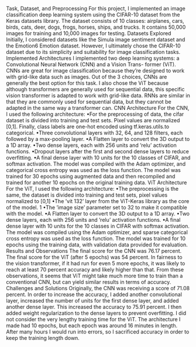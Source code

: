 Task, Dataset, and Preprocessing
For this project, I implemented an image classification deep learning system using the CIFAR-10 dataset
from the Keras datasets library. The dataset consists of 10 classes: airplanes, cars, birds, cats, deer, dogs,
frogs, horses, ships, and trucks. It contains 50,000 images for training and 10,000 images for testing.
Datasets Explored
Initially, I considered datasets like the Simula image sentiment dataset and the Emotion6 Emotion
dataset. However, I ultimately chose the CIFAR-10 dataset due to its simplicity and suitability for
image classification tasks.
Implemented Architectures
I implemented two deep learning systems: a Convolutional Neural Network (CNN) and a Vision Trans-
former (ViT). CNNs are great for image classification because they’re designed to work with grid-like
data such as images. Out of the 3 choices, CNNs are generally the best option for this task. I also
chose the ViT because although transformers are generally used for sequential data, this specific vision
transformer is adapted to work with grid-like data. RNNs are similar in that they are commonly used
for sequential data, but they cannot be adapted in the same way a transformer can.
CNN Architecture
For the CNN, I used the following architecture:
•For the preprocessing of data, the cifar dataset is divided into training and test sets. Pixel values
are normalized [0,1]. Finally, class labels are one-hot encoded using tf.keras.utils.to categorical.
•Three convolutional layers with 32, 64, and 128 filters, each followed by a max-pooling layer.
•A Flatten layer to convert the 3D output to a 1D array.
•Two dense layers, each with 256 units and ’relu’ activation functions.
•Dropout layers after the first and second dense layers to reduce overfitting.
•A final dense layer with 10 units for the 10 classes of CIFAR, and softmax activation.
The model was compiled with the Adam optimizer, and categorical cross entropy was used as the loss
function. The model was trained for 30 epochs using augmented data and then recompiled and trained
for another 10 epochs on the original training data.
ViT Architecture
For the ViT, I used the following architecture:
•The preprocessing is the same, the dataset is divided into training and test sets, pixel values
normalized to [0,1]
•The ’vit 132’ layer from the ViT-Keras library as the core of the model.
1
•The ’image size’ parameter set to 32 to make it compatible with the model.
•A Flatten layer to convert the 3D output to a 1D array.
•Two dense layers, each with 256 units and ’relu’ activation functions.
•A final dense layer with 10 units for the 10 classes in CIFAR with softmax activation.
The model was compiled using the Adam optimizer, and sparse categorical cross entropy was used
as the loss function. The model was trained for 10 epochs using the training data, with validation data
provided for evaluation.
Results and Observations
The final score for the CNN was 76.17 percent. The final score for the ViT (after 5 epochs) was 54
percent. In fairness to the vision transformer, if it had run for even 5 more epochs, it was likely to reach
at least 70 percent accuracy and likely higher than that. From these observations, it seems that ViT
might take much more time to train than a conventional CNN, but can yield similar results in terms of
accuracy.
Challenges and Solutions
Originally, the CNN was receiving a score of 71.08 percent. In order to increase the accuracy, I added
another convolutional layer, increased the number of units for the first dense layer, and added another
dense layer. This increased the accuracy to 75.91 percent. I then added weight regularization to the
dense layers to prevent overfitting. I did not consider the very lengthy training time for the ViT. The
architecture I made had 10 epochs, but each epoch was around 16 minutes in length. After many hours
I would run into errors, so I sacrificed accuracy in order to keep the training length down.
